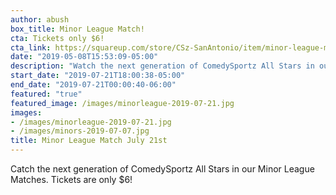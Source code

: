```yaml
---
author: abush
box_title: Minor League Match!
cta: Tickets only $6!
cta_link: https://squareup.com/store/CSz-SanAntonio/item/minor-league-match-july
date: "2019-05-08T15:53:09-05:00"
description: "Watch the next generation of ComedySportz All Stars in our Minor League Matches."
start_date: "2019-07-21T18:00:38-05:00"
end_date: "2019-07-21T00:00:40-06:00"
featured: "true"
featured_image: /images/minorleague-2019-07-21.jpg
images:
- /images/minorleague-2019-07-21.jpg
- /images/minors-2019-07-07.jpg
title: Minor League Match July 21st
---
```


Catch the next generation of ComedySportz All Stars in our Minor League Matches.
Tickets are only $6!
